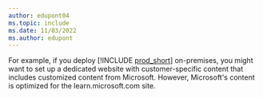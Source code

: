 ```yaml
---
author: edupont04
ms.topic: include
ms.date: 11/03/2022
ms.author: edupont
---
```

For example, if you deploy [!INCLUDE [prod_short](prod_short.md)] on-premises, you might want to set up a dedicated website with customer-specific content that includes customized content from Microsoft. However, Microsoft's content is optimized for the learn.microsoft.com site.